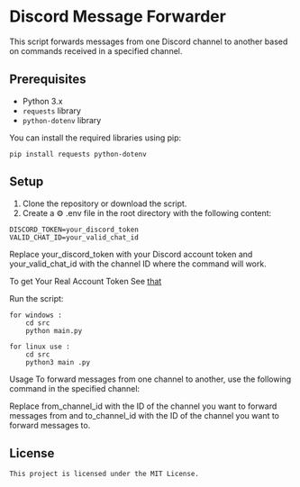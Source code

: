 # Discord Message Forwarder

This script forwards messages from one Discord channel to another based on commands received in a specified channel.

## Prerequisites

- Python 3.x
- `requests` library
- `python-dotenv` library

You can install the required libraries using pip:

```
pip install requests python-dotenv
```

## Setup

1. Clone the repository or download the script.
2. Create a ⚙️ .env file in the root directory with the following content:

```
DISCORD_TOKEN=your_discord_token 
VALID_CHAT_ID=your_valid_chat_id
```

Replace your_discord_token with your Discord account token and your_valid_chat_id with the channel ID where the command will work.

To get Your Real Account Token See [that](https://stackoverflow.com/questions/67348339/any-way-to-get-my-discord-token-from-browser-dev-console)


Run the script:
```
for windows :
    cd src
    python main.py

for linux use :
    cd src
    python3 main .py
```

Usage
To forward messages from one channel to another, use the following command in the specified channel:

Replace from_channel_id with the ID of the channel you want to forward messages from and to_channel_id with the ID of the channel you want to forward messages to.

## License
```
This project is licensed under the MIT License. 
```